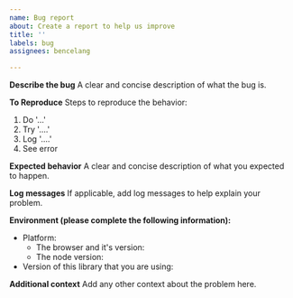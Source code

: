 ```yaml
---
name: Bug report
about: Create a report to help us improve
title: ''
labels: bug
assignees: bencelang

---
```


**Describe the bug**
A clear and concise description of what the bug is.

**To Reproduce**
Steps to reproduce the behavior:
1. Do '...'
2. Try '....'
3. Log '....'
4. See error

**Expected behavior**
A clear and concise description of what you expected to happen.

**Log messages**
If applicable, add log messages to help explain your problem.

**Environment (please complete the following information):**
 - Platform:
   - The browser and it's version:
   - The node version:
 - Version of this library that you are using:

**Additional context**
Add any other context about the problem here.
